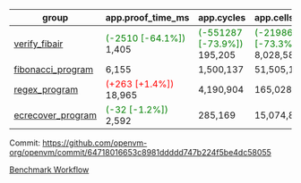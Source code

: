 | group | app.proof_time_ms | app.cycles | app.cells_used | leaf.proof_time_ms | leaf.cycles | leaf.cells_used |
| -- | -- | -- | -- | -- | -- | -- |
| [verify_fibair](https://github.com/openvm-org/openvm/blob/benchmark-results/benchmarks-pr/1185/verify_fibair-64718016653c8981ddddd747b224f5be4dc58055.md) |<span style='color: green'>(-2510 [-64.1%])</span> 1,405 | <span style='color: green'>(-551287 [-73.9%])</span> 195,205 | <span style='color: green'>(-21986042 [-73.3%])</span> 8,028,582 |- | - | - |
| [fibonacci_program](https://github.com/openvm-org/openvm/blob/benchmark-results/benchmarks-pr/1185/fibonacci-64718016653c8981ddddd747b224f5be4dc58055.md) | 6,155 |  1,500,137 |  51,505,102 |- | - | - |
| [regex_program](https://github.com/openvm-org/openvm/blob/benchmark-results/benchmarks-pr/1185/regex-64718016653c8981ddddd747b224f5be4dc58055.md) |<span style='color: red'>(+263 [+1.4%])</span> 18,965 |  4,190,904 |  165,028,173 |- | - | - |
| [ecrecover_program](https://github.com/openvm-org/openvm/blob/benchmark-results/benchmarks-pr/1185/ecrecover-64718016653c8981ddddd747b224f5be4dc58055.md) |<span style='color: green'>(-32 [-1.2%])</span> 2,592 |  285,169 |  15,074,875 |- | - | - |


Commit: https://github.com/openvm-org/openvm/commit/64718016653c8981ddddd747b224f5be4dc58055

[Benchmark Workflow](https://github.com/openvm-org/openvm/actions/runs/12677224411)
